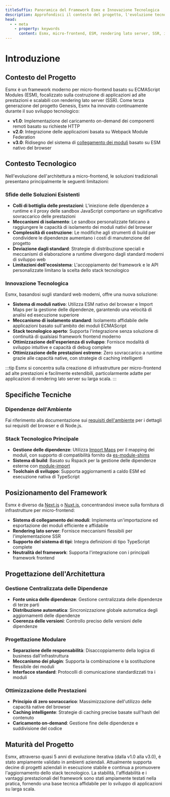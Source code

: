 ```yaml
---
titleSuffix: Panoramica del Framework Esmx e Innovazione Tecnologica
description: Approfondisci il contesto del progetto, l'evoluzione tecnologica e i vantaggi principali del framework Esmx per micro-frontend, esplorando soluzioni moderne di rendering lato server basate su ESM.
head:
  - - meta
    - property: keywords
      content: Esmx, micro-frontend, ESM, rendering lato server, SSR, innovazione tecnologica, module federation
---
```


# Introduzione

## Contesto del Progetto
Esmx è un framework moderno per micro-frontend basato su ECMAScript Modules (ESM), focalizzato sulla costruzione di applicazioni ad alte prestazioni e scalabili con rendering lato server (SSR). Come terza generazione del progetto Genesis, Esmx ha innovato continuamente durante il suo sviluppo tecnologico:

- **v1.0**: Implementazione del caricamento on-demand dei componenti remoti basato su richieste HTTP
- **v2.0**: Integrazione delle applicazioni basata su Webpack Module Federation
- **v3.0**: Ridisegno del sistema di [collegamento dei moduli](/guide/essentials/module-link) basato su ESM nativo del browser

## Contesto Tecnologico
Nell'evoluzione dell'architettura a micro-frontend, le soluzioni tradizionali presentano principalmente le seguenti limitazioni:

### Sfide delle Soluzioni Esistenti
- **Colli di bottiglia delle prestazioni**: L'iniezione delle dipendenze a runtime e il proxy delle sandbox JavaScript comportano un significativo sovraccarico delle prestazioni
- **Meccanismi di isolamento**: Le sandbox personalizzate faticano a raggiungere le capacità di isolamento dei moduli nativi del browser
- **Complessità di costruzione**: Le modifiche agli strumenti di build per condividere le dipendenze aumentano i costi di manutenzione del progetto
- **Deviazione dagli standard**: Strategie di distribuzione speciali e meccanismi di elaborazione a runtime divergono dagli standard moderni di sviluppo web
- **Limitazioni dell'ecosistema**: L'accoppiamento del framework e le API personalizzate limitano la scelta dello stack tecnologico

### Innovazione Tecnologica
Esmx, basandosi sugli standard web moderni, offre una nuova soluzione:

- **Sistema di moduli nativo**: Utilizza ESM nativo del browser e Import Maps per la gestione delle dipendenze, garantendo una velocità di analisi ed esecuzione superiore
- **Meccanismo di isolamento standard**: Isolamento affidabile delle applicazioni basato sull'ambito dei moduli ECMAScript
- **Stack tecnologico aperto**: Supporta l'integrazione senza soluzione di continuità di qualsiasi framework frontend moderno
- **Ottimizzazione dell'esperienza di sviluppo**: Fornisce modalità di sviluppo intuitive e capacità di debug complete
- **Ottimizzazione delle prestazioni estreme**: Zero sovraccarico a runtime grazie alle capacità native, con strategie di caching intelligenti

:::tip
Esmx si concentra sulla creazione di infrastrutture per micro-frontend ad alte prestazioni e facilmente estendibili, particolarmente adatte per applicazioni di rendering lato server su larga scala.
:::

## Specifiche Tecniche

### Dipendenze dell'Ambiente
Fai riferimento alla documentazione sui [requisiti dell'ambiente](/guide/start/environment) per i dettagli sui requisiti del browser e di Node.js.

### Stack Tecnologico Principale
- **Gestione delle dipendenze**: Utilizza [Import Maps](https://caniuse.com/?search=import%20map) per il mapping dei moduli, con supporto di compatibilità fornito da [es-module-shims](https://github.com/guybedford/es-module-shims)
- **Sistema di build**: Basato su Rspack per la gestione delle dipendenze esterne con [module-import](https://rspack.dev/config/externals#externalstypemodule-import)
- **Toolchain di sviluppo**: Supporta aggiornamenti a caldo ESM ed esecuzione nativa di TypeScript

## Posizionamento del Framework
Esmx è diverso da [Next.js](https://nextjs.org) o [Nuxt.js](https://nuxt.com/), concentrandosi invece sulla fornitura di infrastrutture per micro-frontend:

- **Sistema di collegamento dei moduli**: Implementa un'importazione ed esportazione dei moduli efficiente e affidabile
- **Rendering lato server**: Fornisce meccanismi flessibili per l'implementazione SSR
- **Supporto del sistema di tipi**: Integra definizioni di tipo TypeScript complete
- **Neutralità del framework**: Supporta l'integrazione con i principali framework frontend

## Progettazione dell'Architettura

### Gestione Centralizzata delle Dipendenze
- **Fonte unica delle dipendenze**: Gestione centralizzata delle dipendenze di terze parti
- **Distribuzione automatica**: Sincronizzazione globale automatica degli aggiornamenti delle dipendenze
- **Coerenza delle versioni**: Controllo preciso delle versioni delle dipendenze

### Progettazione Modulare
- **Separazione delle responsabilità**: Disaccoppiamento della logica di business dall'infrastruttura
- **Meccanismo dei plugin**: Supporta la combinazione e la sostituzione flessibile dei moduli
- **Interfacce standard**: Protocolli di comunicazione standardizzati tra i moduli

### Ottimizzazione delle Prestazioni
- **Principio di zero sovraccarico**: Massimizzazione dell'utilizzo delle capacità native del browser
- **Caching intelligente**: Strategie di caching precise basate sull'hash del contenuto
- **Caricamento on-demand**: Gestione fine delle dipendenze e suddivisione del codice

## Maturità del Progetto
Esmx, attraverso quasi 5 anni di evoluzione iterativa (dalla v1.0 alla v3.0), è stato ampiamente validato in ambienti aziendali. Attualmente supporta decine di progetti aziendali in esecuzione stabile e continua a promuovere l'aggiornamento dello stack tecnologico. La stabilità, l'affidabilità e i vantaggi prestazionali del framework sono stati ampiamente testati nella pratica, fornendo una base tecnica affidabile per lo sviluppo di applicazioni su larga scala.